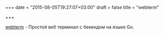 +++
date = "2015-08-05T19:27:07+03:00"
draft = false
title = "webterm"

+++

<p><a href="https://github.com/nyxtom/webterm">webterm</a>&nbsp;- Простой веб терминал с бекендом на языке Go.</p>

